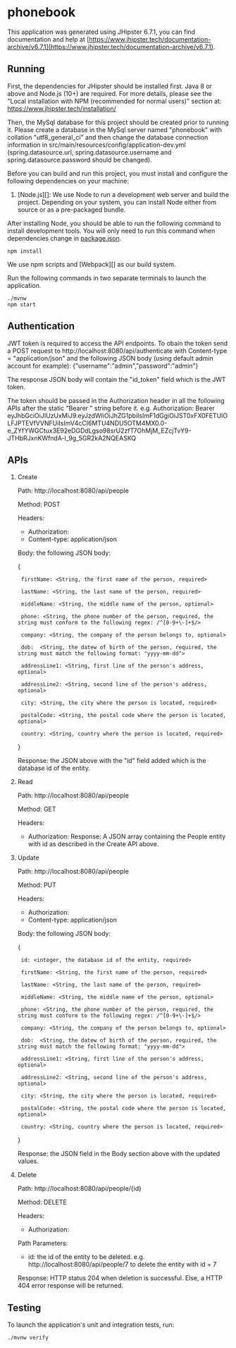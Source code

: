 # phonebook

This application was generated using JHipster 6.7.1, you can find documentation and help at [https://www.jhipster.tech/documentation-archive/v6.7.1](https://www.jhipster.tech/documentation-archive/v6.7.1).

## Running

First, the dependencies for JHipster should be installed first. Java 8 or above and Node.js (10+) are required. For more details, please see the "Local installation with NPM (recommended for normal users)" section at: https://www.jhipster.tech/installation/ 

Then, the MySql database for this project should be created prior to running it. Please create a database in the MySql server named "phonebook" with collation "utf8_general_ci" and then change the database connection information in src/main/resources/config/application-dev.yml (spring.datasource.url, spring.datasource.username and spring.datasource.password should be changed).

Before you can build and run this project, you must install and configure the following dependencies on your machine:

1. [Node.js][]: We use Node to run a development web server and build the project.
   Depending on your system, you can install Node either from source or as a pre-packaged bundle.

After installing Node, you should be able to run the following command to install development tools.
You will only need to run this command when dependencies change in [package.json](package.json).

    npm install

We use npm scripts and [Webpack][] as our build system.

Run the following commands in two separate terminals to launch the application.

    ./mvnw
    npm start
 
## Authentication

JWT token is required to access the API endpoints. 
To obain the token send a POST request to http://localhost:8080/api/authenticate with Content-type = "application/json" and the following JSON body (using default admin account for example):
{"username":"admin","password":"admin"}

The response JSON body will contain the "id_token" field which is the JWT token.

The token should be passed in the Authorization header in all the following APIs after the static "Bearer " string before it. e.g.
Authorization: Bearer eyJhbGciOiJIUzUxMiJ9.eyJzdWIiOiJhZG1pbiIsImF1dGgiOiJST0xFX0FETUlOLFJPTEVfVVNFUiIsImV4cCI6MTU4NDU5OTM4MX0.0-e_ZYfYWGCtux3E92eDGDdLgso98srU2zfT7OhMjM_EZcjTvY9-JTHbRJxnKWfndA-l_9g_5GR2kA2NQEASKQ

## APIs

1. Create 

    Path: http://localhost:8080/api/people

    Method: POST

    Headers: 
    - Authorization: <as described above>
    - Content-type: application/json

    Body: the following JSON body:

    {

        firstName: <String, the first name of the person, required>

        lastName: <String, the last name of the person, required>

        middleName: <String, the middle name of the person, optional>

        phone: <String, the phone number of the person, required, the string must conform to the following regex: /^[0-9+\-]+$/>

        company: <String, the company of the person belongs to, optional>

        dob:  <String, the datew of birth of the person, required, the string must match the following format: "yyyy-mm-dd">

        addressLine1: <String, first line of the person's address, optional>

        addressLine2: <String, second line of the person's address, optional>

        city: <String, the city where the person is located, required>

        postalCode: <String, the postal code where the person is located, optional>

        country: <String, country where the person is located, required>

    }

    Response: the JSON above with the "id" field added which is the database id of the entity.

2. Read

    Path: http://localhost:8080/api/people

    Method: GET

    Headers: 
    - Authorization: <as described above>
    Response: A JSON array containing the People entity with id as described in the Create API above.

3. Update 

    Path: http://localhost:8080/api/people

    Method: PUT

    Headers: 
    - Authorization: <as described above>
    - Content-type: application/json

    Body: the following JSON body:

    {

        id: <integer, the database id of the entity, required>

        firstName: <String, the first name of the person, required>

        lastName: <String, the last name of the person, required>

        middleName: <String, the middle name of the person, optional>

        phone: <String, the phone number of the person, required, the string must conform to the following regex: /^[0-9+\-]+$/>

        company: <String, the company of the person belongs to, optional>

        dob:  <String, the datew of birth of the person, required, the string must match the following format: "yyyy-mm-dd">

        addressLine1: <String, first line of the person's address, optional>

        addressLine2: <String, second line of the person's address, optional>

        city: <String, the city where the person is located, required>

        postalCode: <String, the postal code where the person is located, optional>

        country: <String, country where the person is located, required>

    }

    Response: the JSON field in the Body section above with the updated values.

4. Delete

    Path: http://localhost:8080/api/people/{id}

    Method: DELETE

    Headers: 
    - Authorization: <as described above>

    Path Parameters: 
    - id: the id of the entity to be deleted. e.g. http://localhost:8080/api/people/7 to delete the entity with id = 7

    Response: HTTP status 204 when deletion is successful. Else, a HTTP 404 error response will be returned.

## Testing

To launch the application's unit and integration tests, run:

    ./mvnw verify
 
